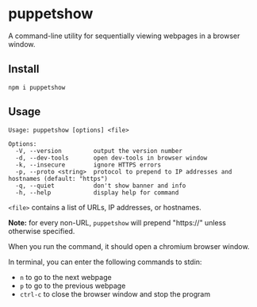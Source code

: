 # puppetshow

A command-line utility for sequentially viewing webpages in a browser window.

## Install

`npm i puppetshow`

## Usage

```
Usage: puppetshow [options] <file>

Options:
  -V, --version         output the version number
  -d, --dev-tools       open dev-tools in browser window
  -k, --insecure        ignore HTTPS errors
  -p, --proto <string>  protocol to prepend to IP addresses and hostnames (default: "https")
  -q, --quiet           don't show banner and info
  -h, --help            display help for command
```

`<file>` contains a list of URLs, IP addresses, or hostnames.

**Note:** for every non-URL, `puppetshow` will prepend "https://" unless otherwise specified.

When you run the command, it should open a chromium browser window.

In terminal, you can enter the following commands to stdin:
  * `n` to go to the next webpage
  * `p` to go to the previous webpage
  * `ctrl-c` to close the browser window and stop the program

